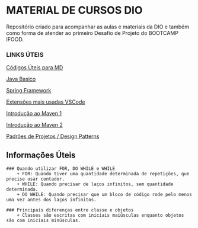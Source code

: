 # MATERIAL DE CURSOS DIO
Repositório criado para acompanhar as aulas e materiais da DIO e também como forma de atender ao primeiro Desafio de Projeto do BOOTCAMP IFOOD.





### LINKS ÚTEIS
[Códigos Úteis para MD](https://www.markdownguide.org/basic-syntax/)

[Java Basico](https://glysns.gitbook.io/java-basico)

[Spring Framework](https://glysns.gitbook.io/spring-framework/)

[Extensões mais usadas VSCode](https://www.alura.com.br/artigos/vscode-extensoes-mais-usadas?gclid=CjwKCAiA9qKbBhAzEiwAS4yeDURo3VVvJXsxl9TOQucV5G-eUFdIEBX7MXNPOT3iy4DnA41FJ5ibmRoCvjgQAvD_BwE)

[Introdução ao Maven 1](https://www.devmedia.com.br/introducao-ao-maven/25128)

[Introdução ao Maven 2](https://www.treinaweb.com.br/blog/introducao-ao-maven-aprenda-como-criar-e-gerenciar-projetos-java)

[Padrões de Projetos / Design Patterns](https://refactoring.guru/pt-br/design-patterns)


## Informações Úteis
    ### Quando utilizar FOR, DO WHILE e WHILE
        + FOR: Quando tiver uma quantidade determinada de repetições, que precise usar contador.
        + WHILE: Quando precisar de laços infinitos, sem quantidade determinada.
        + DO WHILE: Quando precisar que um bloco de código rode pelo menos uma vez antes dos laços infinitos.

    ### Principais diferenças entre classe e objetos
        + Classes são escritas com iniciais maiúsculas enquanto objetos são com iniciais minúsculas.


